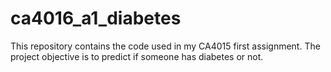 # ca4016_a1_diabetes
This repository contains the code used in my CA4015 first assignment. The project objective is to predict if someone has diabetes or not.
